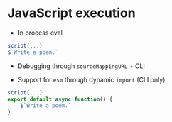
# JavaScript execution

- In process eval

```js
script(...)
$`Write a poem.`
```

- Debugging through `sourceMappingURL` + CLI

- Support for `esm` through dynamic `import` (CLI only)

```js
script(...)
export default async function() {
    $`Write a poem.`
}
```